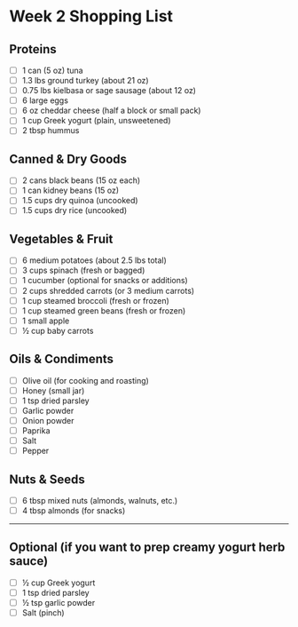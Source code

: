 # Week 2 Shopping List

## Proteins
- [ ] 1 can (5 oz) tuna  
- [ ] 1.3 lbs ground turkey (about 21 oz)  
- [ ] 0.75 lbs kielbasa or sage sausage (about 12 oz)  
- [ ] 6 large eggs  
- [ ] 6 oz cheddar cheese (half a block or small pack)  
- [ ] 1 cup Greek yogurt (plain, unsweetened)  
- [ ] 2 tbsp hummus  

## Canned & Dry Goods
- [ ] 2 cans black beans (15 oz each)  
- [ ] 1 can kidney beans (15 oz)  
- [ ] 1.5 cups dry quinoa (uncooked)  
- [ ] 1.5 cups dry rice (uncooked)  

## Vegetables & Fruit
- [ ] 6 medium potatoes (about 2.5 lbs total)  
- [ ] 3 cups spinach (fresh or bagged)  
- [ ] 1 cucumber (optional for snacks or additions)  
- [ ] 2 cups shredded carrots (or 3 medium carrots)  
- [ ] 1 cup steamed broccoli (fresh or frozen)  
- [ ] 1 cup steamed green beans (fresh or frozen)  
- [ ] 1 small apple  
- [ ] ½ cup baby carrots  

## Oils & Condiments
- [ ] Olive oil (for cooking and roasting)  
- [ ] Honey (small jar)  
- [ ] 1 tsp dried parsley  
- [ ] Garlic powder  
- [ ] Onion powder  
- [ ] Paprika  
- [ ] Salt  
- [ ] Pepper  

## Nuts & Seeds
- [ ] 6 tbsp mixed nuts (almonds, walnuts, etc.)  
- [ ] 4 tbsp almonds (for snacks)  

---

## Optional (if you want to prep creamy yogurt herb sauce)
- [ ] ½ cup Greek yogurt  
- [ ] 1 tsp dried parsley  
- [ ] ½ tsp garlic powder  
- [ ] Salt (pinch)  
